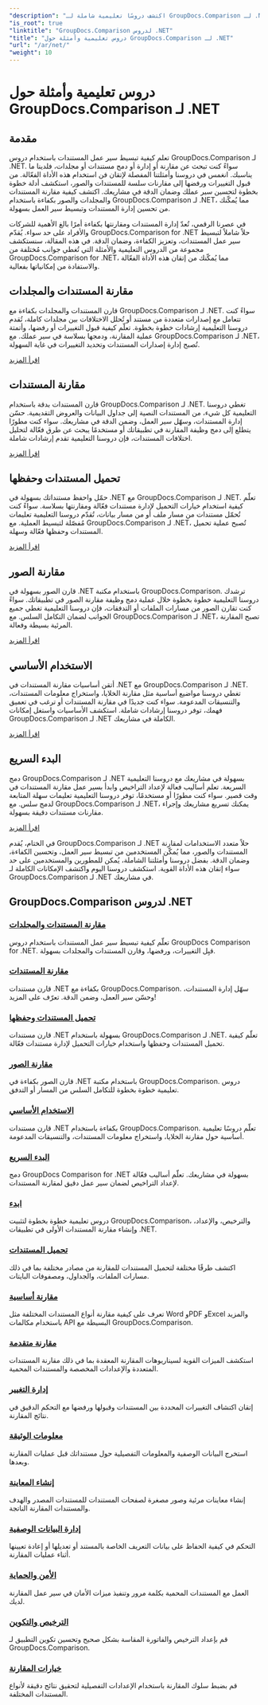 ```yaml
---
"description": "اكتشف دروسًا تعليمية شاملة لـ GroupDocs.Comparison لـ .NET، مما يسهل مقارنة المستندات والمجلدات وإدارتها وتكاملها بكفاءة دون عناء."
"is_root": true
"linktitle": "GroupDocs.Comparison لدروس .NET"
"title": "دروس تعليمية وأمثلة حول GroupDocs.Comparison لـ .NET"
"url": "/ar/net/"
"weight": 10
---
```


# دروس تعليمية وأمثلة حول GroupDocs.Comparison لـ .NET

## مقدمة

تعلم كيفية تبسيط سير عمل المستندات باستخدام دروس GroupDocs.Comparison لـ .NET. سواءً كنت تبحث عن مقارنة أو إدارة أو دمج مستندات أو مجلدات، فلدينا ما يناسبك. انغمس في دروسنا وأمثلتنا المفصلة لإتقان فن استخدام هذه الأداة الفعّالة. من قبول التغييرات ورفضها إلى مقارنات سلسة للمستندات والصور، استكشف أدلة خطوة بخطوة لتحسين سير عملك وضمان الدقة في مشاريعك. اكتشف كيفية مقارنة المستندات والمجلدات والصور بكفاءة باستخدام GroupDocs.Comparison لـ .NET، مما يُمكّنك من تحسين إدارة المستندات وتبسيط سير العمل بسهولة.

في عصرنا الرقمي، تُعدّ إدارة المستندات ومقارنتها بكفاءة أمرًا بالغ الأهمية للشركات والأفراد على حد سواء. يُقدّم GroupDocs.Comparison for .NET حلاً شاملاً لتبسيط سير عمل المستندات، وتعزيز الكفاءة، وضمان الدقة. في هذه المقالة، سنستكشف مجموعة من الدروس التعليمية والأمثلة التي تُغطي جوانب مُختلفة من GroupDocs.Comparison for .NET، مما يُمكّنك من إتقان هذه الأداة الفعّالة والاستفادة من إمكانياتها بفعالية.

## مقارنة المستندات والمجلدات

قارن المستندات والمجلدات بكفاءة مع GroupDocs.Comparison لـ .NET. سواءً كنت تتعامل مع إصدارات متعددة من مستند أو تُحلل الاختلافات بين مجلدات كاملة، تُقدم دروسنا التعليمية إرشادات خطوة بخطوة. تعلّم كيفية قبول التغييرات أو رفضها، وأتمتة عملية المقارنة، ودمجها بسلاسة في سير عملك. مع GroupDocs.Comparison لـ .NET، تُصبح إدارة إصدارات المستندات وتحديد التغييرات في غاية السهولة.

[اقرأ المزيد](./documents-and-folder-comparison/)

## مقارنة المستندات

قارن المستندات بدقة باستخدام GroupDocs.Comparison لـ .NET. تغطي دروسنا التعليمية كل شيء، من المستندات النصية إلى جداول البيانات والعروض التقديمية. حسّن إدارة المستندات، وسهّل سير العمل، وضمن الدقة في مشاريعك. سواء كنت مطورًا يتطلع إلى دمج وظيفة المقارنة في تطبيقاتك أو مستخدمًا يبحث عن طرق فعّالة لتحليل اختلافات المستندات، فإن دروسنا التعليمية تقدم إرشادات شاملة.

[اقرأ المزيد](./document-comparison/)

## تحميل المستندات وحفظها

حمّل واحفظ مستنداتك بسهولة في .NET مع GroupDocs.Comparison لـ .NET. تعلّم كيفية استخدام خيارات التحميل لإدارة مستندات فعّالة ومقارنتها بسلاسة. سواءً كنت تُحمّل مستندات من مسار ملف أو من مسار بيانات، تُقدّم دروسنا التعليمية تعليمات مُفصّلة لتبسيط العملية. مع GroupDocs.Comparison لـ .NET، تُصبح عملية تحميل المستندات وحفظها فعّالة وسهلة.

[اقرأ المزيد](./loading-and-saving-documents/)

## مقارنة الصور

قارن الصور بسهولة في .NET باستخدام مكتبة GroupDocs.Comparison. ترشدك دروسنا التعليمية خطوة بخطوة خلال عملية دمج وظيفة مقارنة الصور في تطبيقاتك. سواءً كنت تقارن الصور من مسارات الملفات أو التدفقات، فإن دروسنا التعليمية تغطي جميع الجوانب لضمان التكامل السلس. مع GroupDocs.Comparison لـ .NET، تصبح المقارنة المرئية بسيطة وفعالة.

[اقرأ المزيد](./image-comparison/)

## الاستخدام الأساسي 

أتقن أساسيات مقارنة المستندات في .NET مع GroupDocs.Comparison لـ .NET. تغطي دروسنا مواضيع أساسية مثل مقارنة الخلايا، واستخراج معلومات المستندات، والتنسيقات المدعومة. سواء كنت جديدًا في مقارنة المستندات أو ترغب في تعميق فهمك، توفر دروسنا إرشادات شاملة. استكشف الأساسيات واستغل إمكانات GroupDocs.Comparison لـ .NET الكاملة في مشاريعك.

[اقرأ المزيد](./basic-usage/)

## البدء السريع 

دمج GroupDocs.Comparison لـ .NET بسهولة في مشاريعك مع دروسنا التعليمية السريعة. تعلم أساليب فعالة لإعداد التراخيص وابدأ بسير عمل مقارنة المستندات في وقت قصير. سواء كنت مطورًا أو مستخدمًا، توفر دروسنا التعليمية تعليمات سهلة المتابعة لدمج سلس. مع GroupDocs.Comparison لـ .NET، يمكنك تسريع مشاريعك وإجراء مقارنات مستندات دقيقة بسهولة.

[اقرأ المزيد](./quick-start/)

في الختام، يُقدم GroupDocs.Comparison لـ .NET حلاً متعدد الاستخدامات لمقارنة المستندات والصور، مما يُمكّن المستخدمين من تبسيط سير العمل، وتحسين الكفاءة، وضمان الدقة. بفضل دروسنا وأمثلتنا الشاملة، يُمكن للمطورين والمستخدمين على حد سواء إتقان هذه الأداة القوية. استكشف دروسنا اليوم واكتشف الإمكانات الكاملة لـ GroupDocs.Comparison لـ .NET في مشاريعك.
## GroupDocs.Comparison لدروس .NET 
### [مقارنة المستندات والمجلدات](./documents-and-folder-comparison/)
تعلّم كيفية تبسيط سير عمل المستندات باستخدام دروس GroupDocs Comparison for .NET. قبِل التغييرات، ورفضها، وقارن المستندات والمجلدات بسهولة.
### [مقارنة المستندات](./document-comparison/)
قارن مستندات .NET بكفاءة مع GroupDocs.Comparison. سهّل إدارة المستندات، وحسّن سير العمل، وضمن الدقة. تعرّف على المزيد!
### [تحميل المستندات وحفظها](./loading-and-saving-documents/)
قارن مستندات .NET بسهولة باستخدام GroupDocs.Comparison لـ .NET. تعلّم كيفية تحميل المستندات وحفظها واستخدام خيارات التحميل لإدارة مستندات فعّالة.
### [مقارنة الصور](./image-comparison/)
قارن الصور بكفاءة في .NET باستخدام مكتبة GroupDocs.Comparison. دروس تعليمية خطوة بخطوة للتكامل السلس من المسار أو التدفق.
### [الاستخدام الأساسي](./basic-usage/)
قارن مستندات .NET بكفاءة باستخدام GroupDocs.Comparison. تعلّم دروسًا تعليمية أساسية حول مقارنة الخلايا، واستخراج معلومات المستندات، والتنسيقات المدعومة.
### [البدء السريع](./quick-start/)
دمج GroupDocs Comparison for .NET بسهولة في مشاريعك. تعلّم أساليب فعّالة لإعداد التراخيص لضمان سير عمل دقيق لمقارنة المستندات.
### [ابدء](./getting-started/)
دروس تعليمية خطوة بخطوة لتثبيت GroupDocs.Comparison، والترخيص، والإعداد، وإنشاء مقارنة المستندات الأولى في تطبيقات .NET.
### [تحميل المستندات](./document-loading/)
اكتشف طرقًا مختلفة لتحميل المستندات للمقارنة من مصادر مختلفة بما في ذلك مسارات الملفات، والجداول، ومصفوفات البايتات.

### [مقارنة أساسية](./basic-comparison/)
تعرف على كيفية مقارنة أنواع المستندات المختلفة مثل Word وPDF وExcel والمزيد باستخدام مكالمات API البسيطة مع GroupDocs.Comparison.

### [مقارنة متقدمة](./advanced-comparison/)
استكشف الميزات القوية لسيناريوهات المقارنة المعقدة بما في ذلك مقارنة المستندات المتعددة والإعدادات المخصصة والمستندات المحمية.

### [إدارة التغيير](./change-management/)
إتقان اكتشاف التغييرات المحددة بين المستندات وقبولها ورفضها مع التحكم الدقيق في نتائج المقارنة.

### [معلومات الوثيقة](./document-information/)
استخرج البيانات الوصفية والمعلومات التفصيلية حول مستنداتك قبل عمليات المقارنة وبعدها.

### [إنشاء المعاينة](./preview-generation/)
إنشاء معاينات مرئية وصور مصغرة لصفحات المستندات للمستندات المصدر والهدف والمستندات المقارنة الناتجة.

### [إدارة البيانات الوصفية](./metadata-management/)
التحكم في كيفية الحفاظ على بيانات التعريف الخاصة بالمستند أو تعديلها أو إعادة تعيينها أثناء عمليات المقارنة.

### [الأمن والحماية](./security-protection/)
العمل مع المستندات المحمية بكلمة مرور وتنفيذ ميزات الأمان في سير عمل المقارنة لديك.

### [الترخيص والتكوين](./licensing-configuration/)
قم بإعداد الترخيص والفاتورة المقاسة بشكل صحيح وتحسين تكوين التطبيق لـ GroupDocs.Comparison.

### [خيارات المقارنة](./comparison-options/)
قم بضبط سلوك المقارنة باستخدام الإعدادات التفصيلية لتحقيق نتائج دقيقة لأنواع المستندات المختلفة.